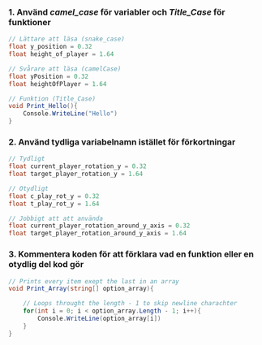 ### 1. Använd _camel_case_ för variabler och _Title_Case_ för funktioner

```csharp
// Lättare att läsa (snake_case)
float y_position = 0.32
float height_of_player = 1.64

// Svårare att läsa (camelCase)
float yPosition = 0.32
float heightOfPlayer = 1.64

// Funktion (Title_Case)
void Print_Hello(){
    Console.WriteLine("Hello")
}
```

### 2. Använd tydliga variabelnamn istället för förkortningar

```csharp
// Tydligt
float current_player_rotation_y = 0.32
float target_player_rotation_y = 1.64

// Otydligt
float c_play_rot_y = 0.32
float t_play_rot_y = 1.64

// Jobbigt att att använda
float current_player_rotation_around_y_axis = 0.32
float target_player_rotation_around_y_axis = 1.64
```

### 3. Kommentera koden för att förklara vad en funktion eller en otydlig del kod gör

```csharp
// Prints every item exept the last in an array
void Print_Array(string[] option_array){

    // Loops throught the length - 1 to skip newline charachter
	for(int i = 0; i < option_array.Length - 1; i++){
		Console.WriteLine(option_array[i])
	}
}

```
